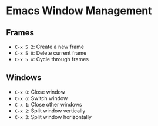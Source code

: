 # Emacs Window Management

## Frames

- `C-x 5 2`: Create a new frame
- `C-x 5 0`: Delete current frame
- `C-x 5 o`: Cycle through frames

## Windows

- `C-x 0`: Close window
- `C-x o`: Switch window
- `C-x 1`: Close other windows
- `C-x 2`: Split window vertically
- `C-x 3`: Split window horizontally
